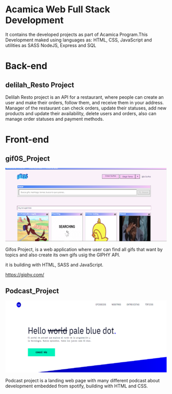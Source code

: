 # Acamica Web Full Stack Development

It contains the developed projects as part of Acamica Program.This Development maked using languages as:
HTML, CSS, JavaScript and utilities as SASS NodeJS, Express and SQL

# Back-end

## delilah_Resto Project

Delilah Resto project is an API for a restaurant, where people can create an user and make their orders, follow them, and receive them in your address. Manager of the restaurant can check orders, update their statuses, add new products and update their availability, delete users and orders, also can manage order statuses and payment methods.

# Front-end

## gif0S_Project

![Alt text](previews/gifos.png?raw=true "Preview Podcast")

Gifos Project, is a web application where user can find all gifs that want by topics and also create its own gifs
usig the GIPHY API.

it is building with HTML, SASS and JavaScript.


https://giphy.com/


## Podcast_Project

![Alt text](previews/podcast.png?raw=true "Preview Podcast")

Podcast project is a landing web page with many different podcast about development embedded from spotify, building with HTML and CSS.
